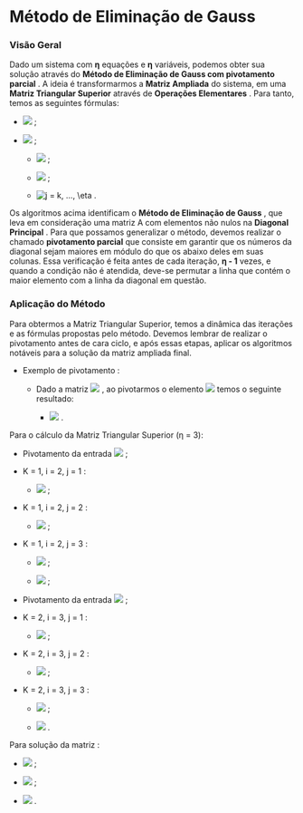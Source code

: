 # Método de Eliminação de Gauss


### **Visão Geral**

Dado um sistema com **η** equações e **η** variáveis, podemos obter sua solução através do **Método de Eliminação de Gauss com pivotamento parcial** . A ideia é transformarmos a **Matriz Ampliada** do sistema, em uma **Matriz Triangular Superior** através de **Operações Elementares** . Para tanto, temos as seguintes fórmulas:

* <img src="https://latex.codecogs.com/svg.image?a{_{ij}}^{(k&plus;1)}&space;=&space;a{_{ij}}^{(k)}&space;-&space;a{_{kj}}^{(k)}\frac{a{_{ik}}^{(k)}}{a{_{kk}}^{(k)}}"/> ;

* <img src="https://latex.codecogs.com/svg.image?b{_{i}}^{(k&plus;1)}&space;=&space;b{_{i}}^{(k)}&space;-&space;b{_{k}}^{(k)}\frac{a{_{ik}}^{(k)}}{a{_{kk}}^{(k)}}"/> ;

    * <img src="https://latex.codecogs.com/svg.image?k&space;=&space;1,&space;2,&space;...,&space;\eta-1"/> ;

    * <img src="https://latex.codecogs.com/svg.image?i&space;=&space;k&plus;1,&space;...,&space;\eta"/> ;

    * <img src="https://latex.codecogs.com/svg.image?j&space;=&space;k,&space;...,&space;\eta" title="j = k, ..., \eta" /> .

Os algoritmos acima identificam o **Método de Eliminação de Gauss** , que leva em consideração uma matriz A com elementos não nulos na **Diagonal Principal** . Para que possamos generalizar o método, devemos realizar o chamado **pivotamento parcial** que consiste em garantir que os números da diagonal sejam maiores em módulo do que os abaixo deles em suas colunas. Essa verificação é feita antes de cada iteração, **η - 1** vezes, e quando a condição não é atendida, deve-se permutar a linha que contém o maior elemento com a linha da diagonal em questão.


### **Aplicação do Método**

Para obtermos a Matriz Triangular Superior, temos a dinâmica das iterações e as fórmulas propostas pelo método. Devemos lembrar de realizar o pivotamento antes de cara ciclo, e após essas etapas, aplicar os algoritmos notáveis para a solução da matriz ampliada final. 

* Exemplo de pivotamento :

    * Dado a matriz <img src="https://latex.codecogs.com/svg.image?\begin{pmatrix}&space;1&space;&&space;&space;12&space;&&space;3&space;&&space;|&space;&&space;1\\&space;4&space;&&space;6&space;&&space;9&space;&&space;|&space;&&space;3\\&space;3&space;&&space;&space;5&space;&&space;7&space;&&space;|&space;&&space;7\\\end{pmatrix}"/> , ao pivotarmos o elemento <img src="https://latex.codecogs.com/svg.image?a_{11}"/> temos o seguinte resultado:

        * <img src="https://latex.codecogs.com/svg.image?\begin{pmatrix}&space;4&space;&&space;6&space;&&space;9&space;&&space;|&space;&&space;3\\&space;1&space;&&space;&space;12&space;&&space;3&space;&&space;|&space;&&space;1\\&space;3&space;&&space;&space;5&space;&&space;7&space;&&space;|&space;&&space;7\\\end{pmatrix}"/> .
        

Para o cálculo da Matriz Triangular Superior (η = 3):

* Pivotamento da entrada <img src="https://latex.codecogs.com/svg.image?a_{11}"/> ;

* K = 1, i = 2, j = 1 :

    * <img src="https://latex.codecogs.com/svg.image?{a_{21}}^{(2)}&space;=&space;{a_{21}}^{(1)}&space;-&space;{a_{11}}^{(1)}\frac{{a_{21}}^{(1)}}{{a_{11}}^{(1)}}"/> ;

* K = 1, i = 2, j = 2 :

    * <img src="https://latex.codecogs.com/svg.image?{a_{22}}^{(2)}&space;=&space;{a_{22}}^{(1)}&space;-&space;{a_{12}}^{(1)}\frac{{a_{21}}^{(1)}}{{a_{11}}^{(1)}}"/> ;

* K = 1, i = 2, j = 3 :

    * <img src="https://latex.codecogs.com/svg.image?{a_{23}}^{(2)}&space;=&space;{a_{23}}^{(1)}&space;-&space;{a_{13}}^{(1)}\frac{{a_{21}}^{(1)}}{{a_{11}}^{(1)}}"/> ;

    * <img src="https://latex.codecogs.com/svg.image?{b_{2}}^{(2)}&space;=&space;{b_{2}}^{(1)}&space;-&space;{b_{1}}^{(1)}\frac{{a_{21}}^{(1)}}{{a_{11}}^{(1)}}"/> ;

* Pivotamento da entrada <img src="https://latex.codecogs.com/svg.image?a_{22}"/> ;

* K = 2, i = 3, j = 1 :

    * <img src="https://latex.codecogs.com/svg.image?{a_{31}}^{(3)}&space;=&space;{a_{31}}^{(2)}&space;-&space;{a_{21}}^{(2)}\frac{{a_{32}}^{(2)}}{{a_{22}}^{(2)}}"/> ;
 
* K = 2, i = 3, j = 2 :

    * <img src="https://latex.codecogs.com/svg.image?{a_{32}}^{(3)}&space;=&space;{a_{32}}^{(2)}&space;-&space;{a_{22}}^{(2)}\frac{{a_{32}}^{(2)}}{{a_{22}}^{(2)}}"/> ;

* K = 2, i = 3, j = 3 :

    * <img src="https://latex.codecogs.com/svg.image?{a_{33}}^{(3)}&space;=&space;{a_{33}}^{(2)}&space;-&space;{a_{23}}^{(2)}\frac{{a_{32}}^{(2)}}{{a_{22}}^{(2)}}"/> ;

    * <img src="https://latex.codecogs.com/svg.image?{b_{3}}^{(3)}&space;=&space;{b_{3}}^{(2)}&space;-&space;{b_{2}}^{(2)}\frac{{a_{32}}^{(2)}}{{a_{22}}^{(2)}}"/> .


Para solução da matriz :

* <img src="https://latex.codecogs.com/svg.image?x_{3}&space;=&space;\frac{b_{3}}{a_{33}}"/> ;

* <img src="https://latex.codecogs.com/svg.image?x_{2}&space;=&space;\frac{b_{2}&space;-&space;a_{23}\frac{b_{3}}{a_{33}}}{{a_{22}}}"/> ;

* <img src="https://latex.codecogs.com/svg.image?x_{1}&space;=&space;\frac{b_{1}&space;-&space;a_{12}\frac{b_{2}&space;-&space;a_{23}\frac{b_{3}}{a_{33}}}{a_{22}}&space;-&space;a_{13}\frac{b_{3}}{a_{33}}}{{a_{11}}"/> .